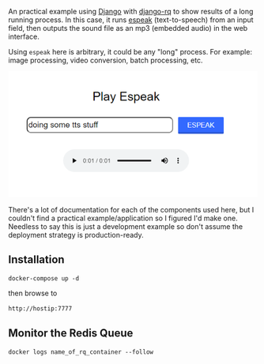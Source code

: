An practical example using [Django](https://www.djangoproject.com/) with [django-rq](https://github.com/rq/django-rq) to show results of a long running process. In this case, it runs [espeak](http://espeak.sourceforge.net/) (text-to-speech) from an input field, then outputs the sound file as an mp3 (embedded audio) in the web interface.

Using `espeak` here is arbitrary, it could be any "long" process. For example: image processing, video conversion, batch processing, etc.

![ss1](doc/ss1.PNG)

There's a lot of documentation for each of the components used here, but I couldn't find a practical example/application so I figured I'd make one. Needless to say this is just a development example so don't assume the deployment strategy is production-ready.

## Installation
```
docker-compose up -d
```
then browse to
```
http://hostip:7777
```
## Monitor the Redis Queue
```
docker logs name_of_rq_container --follow
